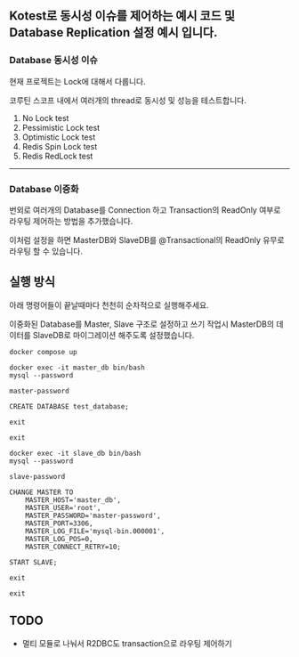 ## Kotest로 동시성 이슈를 제어하는 예시 코드 및 Database Replication 설정 예시 입니다.

### Database 동시성 이슈

현재 프로젝트는 Lock에 대해서 다룹니다.

코루틴 스코프 내에서 여러개의 thread로 동시성 및 성능을 테스트합니다.

1. No Lock test
2. Pessimistic Lock test
3. Optimistic Lock test
4. Redis Spin Lock test
5. Redis RedLock test
---

### Database 이중화
번외로 여러개의 Database를 Connection 하고 Transaction의 ReadOnly 여부로 라우팅 제어하는 방법을 추가했습니다.

이처럼 설정을 하면 MasterDB와 SlaveDB를 @Transactional의 ReadOnly 유무로 라우팅 할 수 있습니다.

## 실행 방식
아래 명령어들이 끝날때마다 천천히 순차적으로 실행해주세요.

이중화된 Database를 Master, Slave 구조로 설정하고 쓰기 작업시 MasterDB의 데이터를 SlaveDB로 마이그레이션 해주도록 설정했습니다.

```shell
docker compose up
```

```shell
docker exec -it master_db bin/bash
mysql --password
```

```
master-password
```

```mysql
CREATE DATABASE test_database;
```

```
exit
```
```
exit
```

``` shell
docker exec -it slave_db bin/bash
mysql --password
```

```
slave-password
```

```mysql
CHANGE MASTER TO
    MASTER_HOST='master_db',
    MASTER_USER='root',
    MASTER_PASSWORD='master-password',
    MASTER_PORT=3306,
    MASTER_LOG_FILE='mysql-bin.000001',
    MASTER_LOG_POS=0,
    MASTER_CONNECT_RETRY=10;

START SLAVE;
```

```
exit
```
```
exit
```

## TODO
- 멀티 모듈로 나눠서 R2DBC도 transaction으로 라우팅 제어하기
